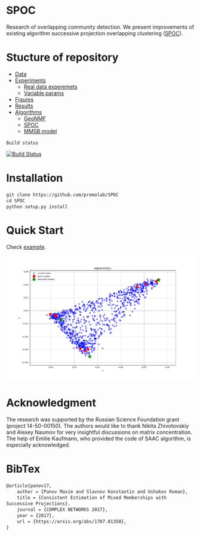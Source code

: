 # SPOC

Research of overlapping community detection. 
We present improvements of existing algorithm successive projection
overlapping clustering ([SPOC][SPOC]). 


# Stucture of repository


* [Data][Data]
* [Experiments][Exps]
	* [Real data experemets][Exp1]
	* [Variable params][Exp2]
* [Figures][Figs]
* [Results][Results]
* [Algorithms][Algs]
	* [GeoNMF][GeoNMF]
	* [SPOC][ver1.0]
	* [MMSB model][]



[Data]:	 	https://github.com/premolab/SPOC/tree/master/data
[Exps]: 	https://github.com/premolab/SPOC/tree/master/experiments
[Exp1]: 	https://github.com/premolab/SPOC/tree/master/experiments/real_data
[Exp2]: 	https://github.com/premolab/SPOC/tree/master/experiments/params
[Figs]: 	https://github.com/premolab/SPOC/tree/master/figures
[Results]: 	https://github.com/premolab/SPOC/tree/master/results
[Algs]: 	https://github.com/premolab/SPOC/tree/master/spoc
[GeoNMF]:	https://github.com/premolab/SPOC/blob/master/spoc/GeoNMF.m
[ver1.0]:	https://github.com/premolab/SPOC/blob/master/spoc/spoc.py
[MMSB model]: https://github.com/premolab/SPOC/blob/master/spoc/generate_spoc_model.py
[SPOC]:		https://arxiv.org/abs/1707.01350

```
Build status
```
[![Build Status](https://travis-ci.com/premolab/SPOC.svg?token=8Qyc7LdQ3MUqpozqRDhU&branch=master)](https://travis-ci.com/premolab/SPOC)

# Installation 

```commandline
git clone https://github.com/premolab/SPOC
cd SPOC
python setup.py install
```

# Quick Start

Check [example](examples/example.ipynb).

![](examples/spectrum.png)

# Acknowledgment

The research was supported by the Russian Science Foundation grant (project 14-50-00150).
 The authors would like to thank Nikita Zhivotovskiy and Alexey Naumov 
 for very insightful discussions on matrix concentration. 
 The help of Emilie Kaufmann, who provided the code of SAAC algorithm, 
 is especially acknowledged.


# BibTex

```
@article{panov17,
    author = {Panov Maxim and Slavnov Konstantin and Ushakov Roman},
    title = {Consistent Estimation of Mixed Memberships with Successive Projections},
    journal = {COMPLEX NETWORKS 2017},
    year = {2017},
    url = {https://arxiv.org/abs/1707.01350},
}
```